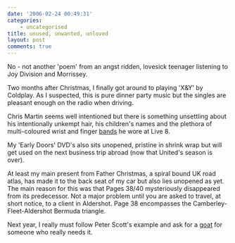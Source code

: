 ```yaml
---
date: '2006-02-24 00:49:31'
categories:
    - uncategorised
title: unused, unwanted, unloved
layout: post
comments: true
---
```


No - not another 'poem' from an angst ridden, lovesick teenager
listening to Joy Division and Morrissey.

Two months after Christmas, I finally got around to playing 'X&Y' by
Coldplay. As I suspected, this is pure dinner party music but the
singles are pleasant enough on the radio when driving.

Chris Martin seems well intentioned but there is something unsettling
about his intentionally unkempt hair, his children's names and the
plethora of multi-coloured wrist and finger
[bands](http://www.inet.hr/~anvrzina/Coldplay.jpg) he wore at Live 8.

My 'Early Doors' DVD's also sits unopened, pristine in shrink wrap but
will get used on the next business trip abroad (now that United's season
is over).

At least my main present from Father Christmas, a spiral bound UK road
atlas, has made it to the back seat of my car but also lies unopened as
yet. The main reason for this was that Pages 38/40 mysteriously
disappeared from its predecessor. Not a major problem until you are
asked to travel, at short notice, to a client in Aldershot. Page 38
encompasses the Camberley-Fleet-Aldershot Bermuda triangle.

Next year, I really must follow Peter Scott's example and ask for a
[goat](http://pjs-random.blogspot.com/2005/12/i-suppose-i-should-be-working.html)
for someone who really needs it.
